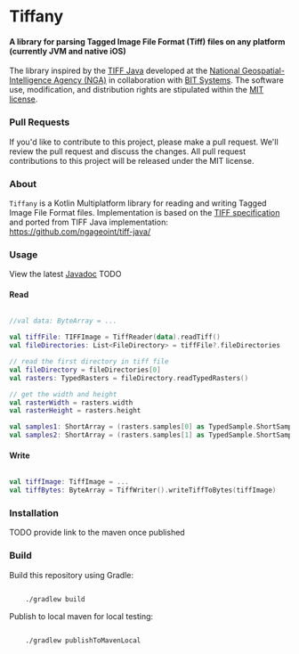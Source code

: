 # Tiffany

#### A library for parsing Tagged Image File Format (Tiff) files on any platform (currently JVM and native iOS) ####

The library inspired by the [TIFF Java](https://github.com/ngageoint/tiff-java/) developed at the [National Geospatial-Intelligence Agency (NGA)](http://www.nga.mil/) in collaboration with [BIT Systems](http://www.bit-sys.com/). The software use, modification, and distribution rights are stipulated within the [MIT license](http://choosealicense.com/licenses/mit/).

### Pull Requests ###
If you'd like to contribute to this project, please make a pull request. We'll review the pull request and discuss the changes. All pull request contributions to this project will be released under the MIT license.

### About ###

`Tiffany` is a Kotlin Multiplatform library for reading and writing Tagged Image File Format files. Implementation is based on the [TIFF specification](https://partners.adobe.com/public/developer/en/tiff/TIFF6.pdf) and ported from TIFF Java implementation: https://github.com/ngageoint/tiff-java/

### Usage ###

View the latest [Javadoc](/) TODO

#### Read ####

```kotlin

//val data: ByteArray = ...

val tiffFile: TIFFImage = TiffReader(data).readTiff()
val fileDirectories: List<FileDirectory> = tiffFile?.fileDirectories

// read the first directory in tiff file
val fileDirectory = fileDirectories[0]
val rasters: TypedRasters = fileDirectory.readTypedRasters()

// get the width and height
val rasterWidth = rasters.width
val rasterHeight = rasters.height

val samples1: ShortArray = (rasters.samples[0] as TypedSample.ShortSample).data
val samples2: ShortArray = (rasters.samples[1] as TypedSample.ShortSample).data

```

#### Write ####

```kotlin

val tiffImage: TiffImage = ...
val tiffBytes: ByteArray = TiffWriter().writeTiffToBytes(tiffImage)

```

### Installation ###

TODO provide link to the maven once published

### Build ###

Build this repository using Gradle:

```bash

    ./gradlew build
```

Publish to local maven for local testing:

```bash

    ./gradlew publishToMavenLocal
```